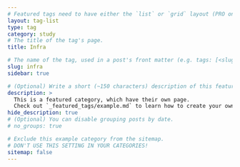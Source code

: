 ```yaml
---
# Featured tags need to have either the `list` or `grid` layout (PRO only).
layout: tag-list
type: tag
category: study
# The title of the tag's page.
title: Infra

# The name of the tag, used in a post's front matter (e.g. tags: [<slug>]).
slug: infra
sidebar: true

# (Optional) Write a short (~150 characters) description of this featured tag.
description: >
  This is a featured category, which have their own page.
  Check out `_featured_tags/example.md` to learn how to create your own.
hide_description: true
# (Optional) You can disable grouping posts by date.
# no_groups: true

# Exclude this example category from the sitemap.
# DON'T USE THIS SETTING IN YOUR CATEGORIES!
sitemap: false
---
```

